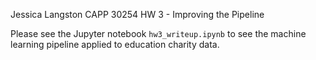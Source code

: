 Jessica Langston
CAPP 30254 HW 3 - Improving the Pipeline

Please see the Jupyter notebook `hw3_writeup.ipynb` to see the machine learning pipeline applied to education charity data.